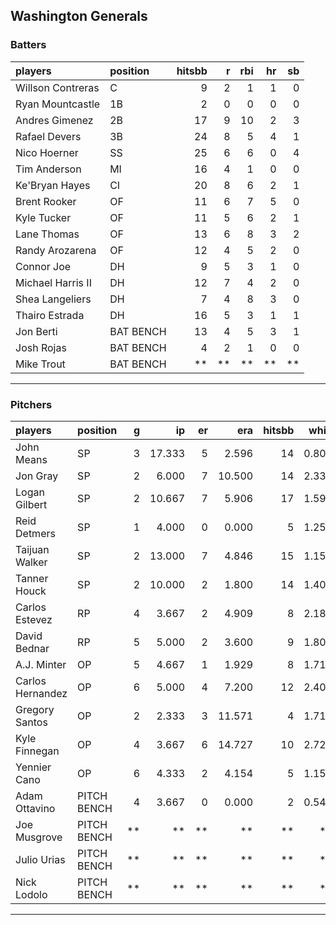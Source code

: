 ## Washington Generals

### Batters

 
|players           |position  | hitsbb|  r| rbi| hr| sb| 
|:-----------------|:---------|------:|--:|---:|--:|--:| 
|Willson Contreras |C         |      9|  2|   1|  1|  0| 
|Ryan Mountcastle  |1B        |      2|  0|   0|  0|  0| 
|Andres Gimenez    |2B        |     17|  9|  10|  2|  3| 
|Rafael Devers     |3B        |     24|  8|   5|  4|  1| 
|Nico Hoerner      |SS        |     25|  6|   6|  0|  4| 
|Tim Anderson      |MI        |     16|  4|   1|  0|  0| 
|Ke'Bryan Hayes    |CI        |     20|  8|   6|  2|  1| 
|Brent Rooker      |OF        |     11|  6|   7|  5|  0| 
|Kyle Tucker       |OF        |     11|  5|   6|  2|  1| 
|Lane Thomas       |OF        |     13|  6|   8|  3|  2| 
|Randy Arozarena   |OF        |     12|  4|   5|  2|  0| 
|Connor Joe        |DH        |      9|  5|   3|  1|  0| 
|Michael Harris II |DH        |     12|  7|   4|  2|  0| 
|Shea Langeliers   |DH        |      7|  4|   8|  3|  0| 
|Thairo Estrada    |DH        |     16|  5|   3|  1|  1| 
|Jon Berti         |BAT BENCH |     13|  4|   5|  3|  1| 
|Josh Rojas        |BAT BENCH |      4|  2|   1|  0|  0| 
|Mike Trout        |BAT BENCH |     **| **|  **| **| **| 


* * *

### Pitchers

 
|players          |position    |  g|     ip| er|    era| hitsbb|  whip| so|  w| sv| 
|:----------------|:-----------|--:|------:|--:|------:|------:|-----:|--:|--:|--:| 
|John Means       |SP          |  3| 17.333|  5|  2.596|     14| 0.808|  6|  1|  0| 
|Jon Gray         |SP          |  2|  6.000|  7| 10.500|     14| 2.333|  4|  0|  0| 
|Logan Gilbert    |SP          |  2| 10.667|  7|  5.906|     17| 1.594|  8|  0|  0| 
|Reid Detmers     |SP          |  1|  4.000|  0|  0.000|      5| 1.250|  7|  0|  0| 
|Taijuan Walker   |SP          |  2| 13.000|  7|  4.846|     15| 1.154|  7|  0|  0| 
|Tanner Houck     |SP          |  2| 10.000|  2|  1.800|     14| 1.400| 11|  1|  0| 
|Carlos Estevez   |RP          |  4|  3.667|  2|  4.909|      8| 2.182|  6|  0|  1| 
|David Bednar     |RP          |  5|  5.000|  2|  3.600|      9| 1.800|  7|  0|  4| 
|A.J. Minter      |OP          |  5|  4.667|  1|  1.929|      8| 1.714|  8|  0|  0| 
|Carlos Hernandez |OP          |  6|  5.000|  4|  7.200|     12| 2.400|  2|  0|  1| 
|Gregory Santos   |OP          |  2|  2.333|  3| 11.571|      4| 1.714|  2|  0|  1| 
|Kyle Finnegan    |OP          |  4|  3.667|  6| 14.727|     10| 2.727|  2|  0|  2| 
|Yennier Cano     |OP          |  6|  4.333|  2|  4.154|      5| 1.154|  2|  0|  1| 
|Adam Ottavino    |PITCH BENCH |  4|  3.667|  0|  0.000|      2| 0.545|  5|  0|  2| 
|Joe Musgrove     |PITCH BENCH | **|     **| **|     **|     **|    **| **| **| **| 
|Julio Urias      |PITCH BENCH | **|     **| **|     **|     **|    **| **| **| **| 
|Nick Lodolo      |PITCH BENCH | **|     **| **|     **|     **|    **| **| **| **| 


* * *


